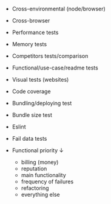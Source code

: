 
* Cross-environmental (node/browser)
* Cross-browser
* Performance tests
* Memory tests
* Competitors tests/comparison
* Functional/use-case/readme tests
* Visual tests (websites)
* Code coverage
* Bundling/deploying test
* Bundle size test
* Eslint
* Fail data tests

* Functional priority ↓
	* billing (money)
	* reputation
	* main functionality
	* frequency of failures
	* refactoring
	* everything else
